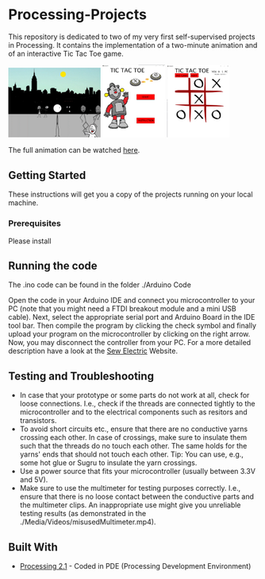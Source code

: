 # Processing-Projects

This repository is dedicated to two of my very first self-supervised projects in Processing.
It contains the implementation of a two-minute animation and of an interactive Tic Tac Toe game.


<p float="left">
  <img src="Photos/animation.png" width="37%" />
  <img src="Photos/ttt1.png" width="25%" /> 
  <img src="Photos/ttt2.png" width="25%" />
</p>


The full animation can be watched [here](https://youtu.be/5g5aKYJhM1g).

## Getting Started

These instructions will get you a copy of the projects running on your local machine.  


### Prerequisites

Please install

## Running the code

The .ino code can be found in the folder ./Arduino Code

Open the code in your Arduino IDE and connect you microcontroller to your PC (note that you might need a FTDI breakout module and a mini USB cable).
Next, select the appropriate serial port and Arduino Board in the IDE tool bar. Then compile the program by clicking the check symbol and finally upload your program on the microcontroller by clicking on the right arrow. Now, you may disconnect the controller from your PC. For a more detailed description have a look at the [Sew Electric](http://sewelectric.org/diy-projects/3-programming-your-lilypad/) Website.


## Testing and Troubleshooting

* In case that your prototype or some parts do not work at all, check for loose connections. I.e., check if the threads are connected tightly to the microcontroller and to the electrical components such as resitors and transistors.
* To avoid short circuits etc., ensure that there are no conductive yarns crossing each other. In case of crossings, make sure to insulate them such that the threads do no touch each other. The same holds for the yarns' ends that should not touch each other. Tip: You can use, e.g., some hot glue or Sugru to insulate the yarn crossings.
* Use a power source that fits your microcontroller (usually between 3.3V and 5V).
* Make sure to use the multimeter for testing purposes correctly. I.e., ensure that there is no loose contact between the conductive parts and the multimeter clips. An inappropriate use might give you unreliable testing results (as demonstrated in the ./Media/Videos/misusedMultimeter.mp4).

## Built With

* [Processing 2.1](https://processing.org/download/) - Coded in PDE (Processing Development Environment)

